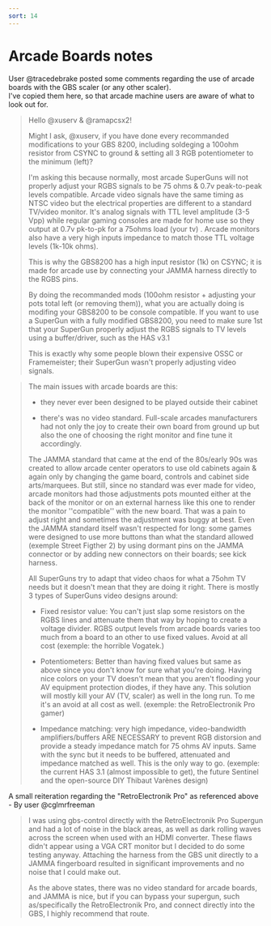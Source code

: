 ```yaml
---
sort: 14
---
```


# Arcade Boards notes

User @tracedebrake posted some comments regarding the use of arcade boards with the GBS scaler (or any other scaler).   
I've copied them here, so that arcade machine users are aware of what to look out for.

> Hello @xuserv & @ramapcsx2!
>
> Might I ask, @xuserv, if you have done every recommanded modifications to your GBS 8200, including soldeging a 100ohm resistor from CSYNC to ground & setting all 3 RGB potentiometer to the minimum (left)?
>
> I'm asking this because normally, most arcade SuperGuns will not properly adjust your RGBS signals to be 75 ohms & 0.7v peak-to-peak levels compatible. Arcade video signals have the same timing as NTSC video but the electrical properties are different to a standard TV/video monitor. It's analog signals with TTL level amplitude (3-5 Vpp) while regular gaming consoles are made for home use so they output at 0.7v pk-to-pk for a 75ohms load (your tv) . Arcade monitors also have a very high inputs impedance to match those TTL voltage levels (1k-10k ohms).
>
> This is why the GBS8200 has a high input resistor (1k) on CSYNC; it is made for arcade use by connecting your JAMMA harness directly to the RGBS pins.
>
> By doing the recommanded mods (100ohm resistor + adjusting your pots total left (or removing them)), what you are actually doing is modifing your GBS8200 to be console compatible. If you want to use a SuperGun with a fully modified GBS8200, you need to make sure 1st that your SuperGun properly adjust the RGBS signals to TV levels using a buffer/driver, such as the HAS v3.1
>
> This is exactly why some people blown their expensive OSSC or Framemeister; their SuperGun wasn't properly adjusting video signals. 
   
   
> The main issues with arcade boards are this:
>
> - they never ever been designed to be played outside their cabinet
>
> - there's was no video standard. Full-scale arcades manufacturers had not only the joy to create their own board from ground up but also the one of choosing the right monitor and fine tune it accordingly.
>
> The JAMMA standard that came at the end of the 80s/early 90s was created to allow arcade center operators to use old cabinets again & again only by changing the game board, controls and cabinet side arts/marquees. But still, since no standard was ever made for video, arcade monitors had those adjustments pots mounted either at the back of the monitor or on an external harness like this one to render the monitor ''compatible'' with the new board. That was a pain to adjust right and sometimes the adjustment was buggy at best. Even the JAMMA standard itself wasn't respected for long: some games were designed to use more buttons than what the standard allowed (exemple Street Figther 2) by using dormant pins on the JAMMA connector or by adding new connectors on their boards; see kick harness.
>
> All SuperGuns try to adapt that video chaos for what a 75ohm TV needs but it doesn't mean that they are doing it right. There is mostly 3 types of SuperGuns video designs around:
>
> - Fixed resistor value: You can't just slap some resistors on the RGBS lines and attenuate them that way by hoping to create a voltage divider. RGBS output levels from arcade boards varies too much from a board to an other to use fixed values. Avoid at all cost (exemple: the horrible Vogatek.)
>
> - Potentiometers: Better than having fixed values but same as above since you don't know for sure what you're doing. Having nice colors on your TV doesn't mean that you aren't flooding your AV equipment protection diodes, if they have any. This solution will mostly kill your AV (TV, scaler) as well in the long run. To me it's an avoid at all cost as well. (exemple: the RetroElectronik Pro gamer)
>
> - Impedance matching: very high impedance, video-bandwidth amplifiers/buffers ARE NECESSARY to prevent RGB distorsion and provide a steady impedance match for 75 ohms AV inputs. Same with the sync but it needs to be buffered, attenuated and impedance matched as well. This is the only way to go. (exemple: the current HAS 3.1 (almost impossible to get), the future Sentinel and the open-source DIY Thibaut Varènes design)

A small reiteration regarding the "RetroElectronik Pro" as referenced above  - By user @cglmrfreeman
>I was using gbs-control directly with the RetroElectronik Pro Supergun and had a lot of noise in the black areas, as well as dark rolling waves across the screen when used with an HDMI converter. These flaws didn't appear using a VGA CRT monitor but I decided to do some testing anyway. Attaching the harness from the GBS unit directly to a JAMMA fingerboard resulted in significant improvements and no noise that I could make out.
>
>As the above states, there was no video standard for arcade boards, and JAMMA is nice, but if you can bypass your supergun, such as/specifically the RetroElectronik Pro, and connect directly into the GBS, I highly recommend that route.